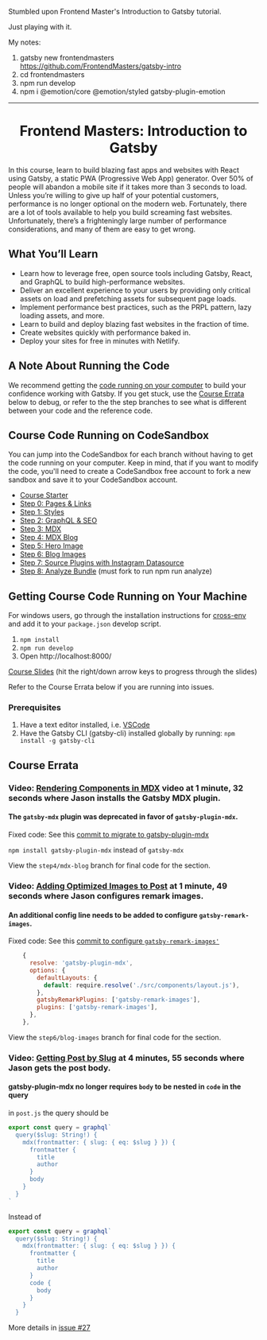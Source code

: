 Stumbled upon Frontend Master's Introduction to Gatsby tutorial.

Just playing with it.

My notes:
1. gatsby new frontendmasters https://github.com/FrontendMasters/gatsby-intro
2. cd frontendmasters
3. npm run develop
4. npm i @emotion/core @emotion/styled gatsby-plugin-emotion

<hr />
<h1 align="center">
  Frontend Masters: Introduction to Gatsby
</h1>

In this course, learn to build blazing fast apps and websites with React using Gatsby, a static PWA (Progressive Web App) generator. Over 50% of people will abandon a mobile site if it takes more than 3 seconds to load. Unless you’re willing to give up half of your potential customers, performance is no longer optional on the modern web. Fortunately, there are a lot of tools available to help you build screaming fast websites. Unfortunately, there’s a frighteningly large number of performance considerations, and many of them are easy to get wrong.

## What You’ll Learn

- Learn how to leverage free, open source tools including Gatsby, React, and
  GraphQL to build high-performance websites.
- Deliver an excellent experience to your users by providing only critical
  assets on load and prefetching assets for subsequent page loads.
- Implement performance best practices, such as the PRPL pattern, lazy
  loading assets, and more.
- Learn to build and deploy blazing fast websites in the fraction of time.
- Create websites quickly with performance baked in.
- Deploy your sites for free in minutes with Netlify.

## A Note About Running the Code

We recommend getting the [code running on your computer](#getting-course-code-running-on-your-machine) to build your confidence working with Gatsby. If you get stuck, use the [Course Errata](#course-errata) below to debug, or refer to the the step branches to see what is different between your code and the reference code.

## Course Code Running on CodeSandbox

You can jump into the CodeSandbox for each branch without having to get the code running on your computer. Keep in mind, that if you want to modify the code, you'll need to create a CodeSandbox free account to fork a new sandbox and save it to your CodeSandbox account.

- [Course Starter](https://codesandbox.io/s/github/FrontendMasters/gatsby-intro/tree/master/)
- [Step 0: Pages & Links](https://codesandbox.io/s/github/FrontendMasters/gatsby-intro/tree/step0/pages-and-links) 
- [Step 1: Styles](https://codesandbox.io/s/github/FrontendMasters/gatsby-intro/tree/step1/styles)
- [Step 2: GraphQL & SEO](https://codesandbox.io/s/github/FrontendMasters/gatsby-intro/tree/step2/graphql-and-seo)
- [Step 3: MDX](https://codesandbox.io/s/github/FrontendMasters/gatsby-intro/tree/step3/mdx)
- [Step 4: MDX Blog](https://codesandbox.io/s/github/FrontendMasters/gatsby-intro/tree/step4/mdx-blog)
- [Step 5: Hero Image](https://codesandbox.io/s/github/FrontendMasters/gatsby-intro/tree/step5/hero-image)
- [Step 6: Blog Images](https://codesandbox.io/s/github/FrontendMasters/gatsby-intro/tree/step6/blog-images)
- [Step 7: Source Plugins with Instagram Datasource](https://codesandbox.io/s/github/FrontendMasters/gatsby-intro/tree/step7/source-plugins)
- [Step 8: Analyze Bundle](https://codesandbox.io/s/github/FrontendMasters/gatsby-intro/tree/step8/analyze) (must fork to run npm run analyze)

## Getting Course Code Running on Your Machine

For windows users, go through the installation instructions for [cross-env](https://github.com/kentcdodds/cross-env) and add it to your `package.json` develop script.

1. `npm install`
1. `npm run develop`
1. Open http://localhost:8000/

[Course Slides](https://jlengstorf.github.io/presentations/workshop-gatsby-mdx-blog/#/) (hit the right/down arrow keys to progress through the slides)

Refer to the Course Errata below if you are running into issues.

### Prerequisites

1. Have a text editor installed, i.e. [VSCode](https://code.visualstudio.com/)
2. Have the Gatsby CLI (gatsby-cli) installed globally by running:
   `npm install -g gatsby-cli`
   
## Course Errata

### Video: [Rendering Components in MDX](https://frontendmasters.com/courses/gatsby/rendering-components-in-mdx/) video at 1 minute, 32 seconds where Jason installs the Gatsby MDX plugin.

#### The `gatsby-mdx` plugin was deprecated in favor of `gatsby-plugin-mdx`.

Fixed code: See this [commit to migrate to gatsby-plugin-mdx](https://github.com/FrontendMasters/gatsby-intro/commit/fe9aae6255cc1749205f95e8ca6698476f992a61)

`npm install gatsby-plugin-mdx` instead of `gatsby-mdx`

View the `step4/mdx-blog` branch for final code for the section.

### Video: [Adding Optimized Images to Post](https://frontendmasters.com/courses/gatsby/adding-optimized-images-to-posts/) at 1 minute, 49 seconds where Jason configures remark images.

#### An additional config line needs to be added to configure `gatsby-remark-images`.

Fixed code: See this [commit to configure `gatsby-remark-images'`](https://github.com/FrontendMasters/gatsby-intro/commit/932de28e17f89888d0826e0b6148a9d9452f95cb)

```javascript
    {
      resolve: 'gatsby-plugin-mdx',
      options: {
        defaultLayouts: {
          default: require.resolve('./src/components/layout.js'),
        },
        gatsbyRemarkPlugins: ['gatsby-remark-images'],
        plugins: ['gatsby-remark-images'],
      },
    },
```

View the `step6/blog-images` branch for final code for the section.

### Video: [Getting Post by Slug](https://frontendmasters.com/courses/gatsby/getting-post-data-by-slug/) at 4 minutes, 55 seconds where Jason gets the post body.

#### gatsby-plugin-mdx no longer requires `body` to be nested in `code` in the query

in ```post.js``` the query should be

```javascript
export const query = graphql`
  query($slug: String!) {
    mdx(frontmatter: { slug: { eq: $slug } }) {
      frontmatter {
        title
        author
      }
      body
    }
  }
`
```

Instead of 

```javascript
export const query = graphql`
  query($slug: String!) {
    mdx(frontmatter: { slug: { eq: $slug } }) {
      frontmatter {
        title
        author
      }
      code {
        body
      }
    }
  }
```

More details in [issue #27](https://github.com/FrontendMasters/gatsby-intro/issues/27)

